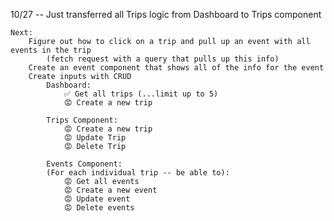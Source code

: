 10/27
 -- Just transferred all Trips logic from Dashboard to Trips component

    Next: 
        Figure out how to click on a trip and pull up an event with all events in the trip
            (fetch request with a query that pulls up this info)
        Create an event component that shows all of the info for the event
        Create inputs with CRUD
            Dashboard:
                ✅ Get all trips (...limit up to 5)
                😡 Create a new trip
            
            Trips Component:
                😡 Create a new trip
                😡 Update Trip
                😡 Delete Trip

            Events Component:
            (For each individual trip -- be able to):
                😡 Get all events
                😡 Create a new event
                😡 Update event
                😡 Delete events
                
        

        

 